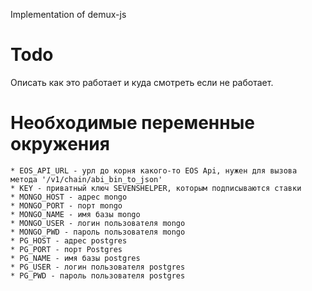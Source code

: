 Implementation of demux-js

# Todo
Описать как это  работает и куда смотреть если не работает.

# Необходимые переменные окружения

	* EOS_API_URL - урл до корня какого-то EOS Api, нужен для вызова метода '/v1/chain/abi_bin_to_json'
	* KEY - приватный ключ SEVENSHELPER, которым подписываются ставки
	* MONGO_HOST - адрес mongo
	* MONGO_PORT - порт mongo
	* MONGO_NAME - имя базы mongo
	* MONGO_USER - логин пользователя mongo
	* MONGO_PWD - пароль пользователя mongo
	* PG_HOST - адрес postgres 
	* PG_PORT - порт Postgres
	* PG_NAME - имя базы postgres
	* PG_USER - логин пользователя postgres
	* PG_PWD - пароль пользователя postgres
